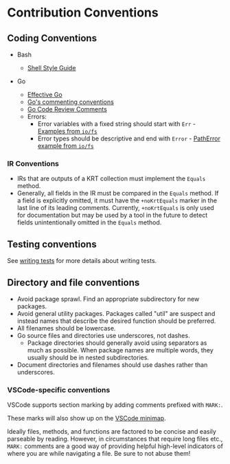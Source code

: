 # Contribution Conventions

## Coding Conventions
- Bash
    - [Shell Style Guide](https://google.github.io/styleguide/shellguide.html)

- Go
    - [Effective Go](https://golang.org/doc/effective_go.html)
    - [Go's commenting conventions](http://blog.golang.org/godoc-documenting-go-code)
    - [Go Code Review Comments](https://github.com/golang/go/wiki/CodeReviewComments)
    - Errors:
        - Error variables with a fixed string should start with `Err` - [Examples from `io/fs`](https://pkg.go.dev/io/fs#pkg-variables)
        - Error types should be descriptive and end with `Error` - [PathError example from `io/fs`](https://pkg.go.dev/io/fs#PathError)

### IR Conventions
- IRs that are outputs of a KRT collection must implement the `Equals` method.
- Generally, all fields in the IR must be compared in the `Equals` method. If a field is explicitly omitted, it must have the `+noKrtEquals` marker in the last line of its leading comments. Currently, `+noKrtEquals` is only used for documentation but may be used by a tool in the future to detect fields unintentionally omitted in the `Equals` method.

## Testing conventions
See [writing tests](/devel/testing/writing-tests.md) for more details about writing tests.

## Directory and file conventions
- Avoid package sprawl. Find an appropriate subdirectory for new packages.
- Avoid general utility packages. Packages called "util" are suspect and instead names that describe the desired function should be preferred.
- All filenames should be lowercase.
- Go source files and directories use underscores, not dashes.
    - Package directories should generally avoid using separators as much as possible. When package names are multiple words, they usually should be in nested subdirectories.
- Document directories and filenames should use dashes rather than underscores.

### VSCode-specific conventions
VSCode supports section marking by adding comments prefixed with `MARK:`.

These marks will also show up on the [VSCode minimap](https://code.visualstudio.com/docs/getstarted/userinterface#_minimap).

Ideally files, methods, and functions are factored to be concise and easily parseable by reading.
However, in circumstances that require long files etc., `MARK:` comments are a good way of providing helpful
high-level indicators of where you are while navigating a file. Be sure to not abuse them!
